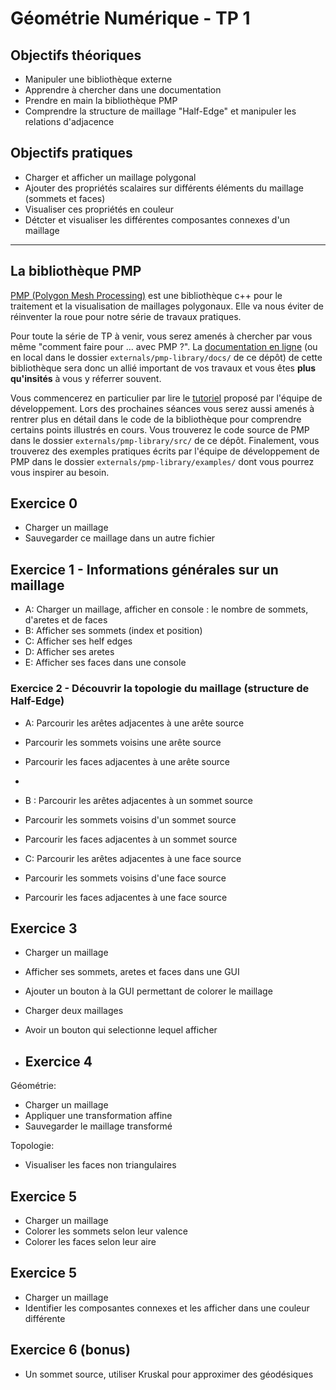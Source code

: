 # Géométrie Numérique - TP 1

## Objectifs théoriques

- Manipuler une bibliothèque externe
- Apprendre à chercher dans une documentation
- Prendre en main la bibliothèque PMP
- Comprendre la structure de maillage "Half-Edge" et manipuler les relations d'adjacence

## Objectifs pratiques

- Charger et afficher un maillage polygonal
- Ajouter des propriétés scalaires sur différents éléments du maillage (sommets et faces)
- Visualiser ces propriétés en couleur
- Détcter et visualiser les différentes composantes connexes d'un maillage

---

## La bibliothèque PMP

[PMP (Polygon Mesh Processing)](https://www.pmp-library.org/) est une bibliothèque c++ pour le traitement et la visualisation de maillages polygonaux.
Elle va nous éviter de réinventer la roue pour notre série de travaux pratiques.

Pour toute la série de TP à venir, vous serez amenés à chercher par vous même "comment faire pour ... avec PMP ?".
La [documentation en ligne](https://www.pmp-library.org/userguide.html) (ou en local dans le dossier `externals/pmp-library/docs/` de ce dépôt) de cette bibliothèque sera donc un allié important de vos travaux et vous êtes **plus qu'insités** à vous y réferrer souvent.

Vous commencerez en particulier par lire le [tutoriel](https://www.pmp-library.org/tutorial.html) proposé par l'équipe de développement.
Lors des prochaines séances vous serez aussi amenés à rentrer plus en détail dans le code de la bibliothèque pour comprendre certains points illustrés en cours.
Vous trouverez le code source de PMP dans le dossier `externals/pmp-library/src/` de ce dépôt.
Finalement, vous trouverez des exemples pratiques écrits par l'équipe de développement de PMP dans le dossier `externals/pmp-library/examples/` dont vous pourrez vous inspirer au besoin.

## Exercice 0

- Charger un maillage
- Sauvegarder ce maillage dans un autre fichier

## Exercice 1 - Informations générales sur un maillage

- A: Charger un maillage, afficher en console : le nombre de sommets, d'aretes et de faces
- B: Afficher ses sommets (index et position)
- C: Afficher ses helf edges
- D: Afficher ses aretes
- E: Afficher ses faces dans une console

### Exercice 2 - Découvrir la topologie du maillage (structure de Half-Edge)

- A: Parcourir les arêtes adjacentes à une arête source
- Parcourir les sommets voisins une arête source
- Parcourir les faces adjacentes à une arête source
- 
- B : Parcourir les arêtes adjacentes à un sommet source
- Parcourir les sommets voisins d'un sommet source
- Parcourir les faces adjacentes à un sommet source

- C: Parcourir les arêtes adjacentes à une face source
- Parcourir les sommets voisins d'une face source
- Parcourir les faces adjacentes à une face source

## Exercice 3

- Charger un maillage
- Afficher ses sommets, aretes et faces dans une GUI
- Ajouter un bouton à la GUI permettant de colorer le maillage

- Charger deux maillages
- Avoir un bouton qui selectionne lequel afficher


- ## Exercice 4

Géométrie:

- Charger un maillage
- Appliquer une transformation affine
- Sauvegarder le maillage transformé

Topologie:
- Visualiser les faces non triangulaires



## Exercice 5

- Charger un maillage
- Colorer les sommets selon leur valence
- Colorer les faces selon leur aire

## Exercice 5

- Charger un maillage
- Identifier les composantes connexes et les afficher dans une couleur différente

## Exercice 6 (bonus)

- Un sommet source, utiliser Kruskal pour approximer des géodésiques